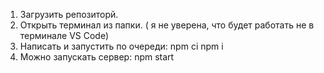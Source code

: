 1. Загрузить репозиторй.
2. Открыть терминал из папки. ( я не уверена, что будет работать не в терминале VS Code)
3. Написать и запустить по очереди:
npm ci
npm i
4. Можно запускать сервер:
npm start
